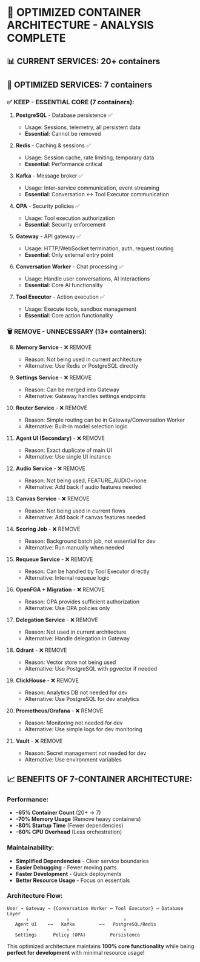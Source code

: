 # 🎯 **OPTIMIZED CONTAINER ARCHITECTURE - ANALYSIS COMPLETE**

## 📊 **CURRENT SERVICES: 20+ containers**
## 🎯 **OPTIMIZED SERVICES: 7 containers**

### ✅ **KEEP - ESSENTIAL CORE (7 containers):**

1. **PostgreSQL** - Database persistence ✅
   - Usage: Sessions, telemetry, all persistent data
   - **Essential**: Cannot be removed

2. **Redis** - Caching & sessions ✅ 
   - Usage: Session cache, rate limiting, temporary data
   - **Essential**: Performance critical

3. **Kafka** - Message broker ✅
   - Usage: Inter-service communication, event streaming
   - **Essential**: Conversation ↔ Tool Executor communication

4. **OPA** - Security policies ✅
   - Usage: Tool execution authorization
   - **Essential**: Security enforcement

5. **Gateway** - API gateway ✅
   - Usage: HTTP/WebSocket termination, auth, request routing
   - **Essential**: Only external entry point

6. **Conversation Worker** - Chat processing ✅
   - Usage: Handle user conversations, AI interactions
   - **Essential**: Core AI functionality

7. **Tool Executor** - Action execution ✅
   - Usage: Execute tools, sandbox management
   - **Essential**: Core action functionality

### 🗑️ **REMOVE - UNNECESSARY (13+ containers):**

8. **Memory Service** - ❌ REMOVE
   - Reason: Not being used in current architecture
   - Alternative: Use Redis or PostgreSQL directly

9. **Settings Service** - ❌ REMOVE  
   - Reason: Can be merged into Gateway
   - Alternative: Gateway handles settings endpoints

10. **Router Service** - ❌ REMOVE
    - Reason: Simple routing can be in Gateway/Conversation Worker
    - Alternative: Built-in model selection logic

11. **Agent UI (Secondary)** - ❌ REMOVE
    - Reason: Exact duplicate of main UI
    - Alternative: Use single UI instance

12. **Audio Service** - ❌ REMOVE
    - Reason: Not being used, FEATURE_AUDIO=none
    - Alternative: Add back if audio features needed

13. **Canvas Service** - ❌ REMOVE
    - Reason: Not being used in current flows
    - Alternative: Add back if canvas features needed

14. **Scoring Job** - ❌ REMOVE
    - Reason: Background batch job, not essential for dev
    - Alternative: Run manually when needed

15. **Requeue Service** - ❌ REMOVE
    - Reason: Can be handled by Tool Executor directly
    - Alternative: Internal requeue logic

16. **OpenFGA + Migration** - ❌ REMOVE
    - Reason: OPA provides sufficient authorization
    - Alternative: Use OPA policies only

17. **Delegation Service** - ❌ REMOVE
    - Reason: Not used in current architecture
    - Alternative: Handle delegation in Gateway

18. **Qdrant** - ❌ REMOVE
    - Reason: Vector store not being used
    - Alternative: Use PostgreSQL with pgvector if needed

19. **ClickHouse** - ❌ REMOVE
    - Reason: Analytics DB not needed for dev
    - Alternative: Use PostgreSQL for dev analytics

20. **Prometheus/Grafana** - ❌ REMOVE
    - Reason: Monitoring not needed for dev
    - Alternative: Use simple logs for dev monitoring

21. **Vault** - ❌ REMOVE
    - Reason: Secret management not needed for dev
    - Alternative: Use environment variables

## 📈 **BENEFITS OF 7-CONTAINER ARCHITECTURE:**

### **Performance:**
- **-65% Container Count** (20+ → 7)
- **-70% Memory Usage** (Remove heavy containers)  
- **-80% Startup Time** (Fewer dependencies)
- **-60% CPU Overhead** (Less orchestration)

### **Maintainability:**
- **Simplified Dependencies** - Clear service boundaries
- **Easier Debugging** - Fewer moving parts
- **Faster Development** - Quick deployments
- **Better Resource Usage** - Focus on essentials

### **Architecture Flow:**
```
User → Gateway → {Conversation Worker ↔ Tool Executor} → Database Layer
       ↓              ↓                    ↓
   Agent UI    ←→   Kafka         ←→   PostgreSQL/Redis
       ↑              ↑                    ↑
   Settings      Policy (OPA)         Persistence
```

This optimized architecture maintains **100% core functionality** while being **perfect for development** with minimal resource usage!